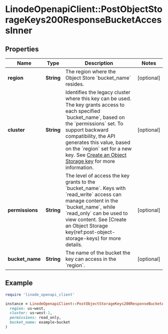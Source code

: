 # LinodeOpenapiClient::PostObjectStorageKeys200ResponseBucketAccessInner

## Properties

| Name | Type | Description | Notes |
| ---- | ---- | ----------- | ----- |
| **region** | **String** | The region where the Object Store &#x60;bucket_name&#x60; resides. | [optional] |
| **cluster** | **String** | Identifies the legacy cluster where this key can be used. The key grants access to each specified &#x60;bucket_name&#x60;, based on the &#x60;permissions&#x60; set. To support backward compatibility, the API generates this value, based on the &#x60;region&#x60; set for a new key. See [Create an Object Storage key](https://techdocs.akamai.com/linode-api/reference/post-object-storage-keys) for more information. | [optional] |
| **permissions** | **String** | The level of access the key grants to the &#x60;bucket_name&#x60;. Keys with &#x60;read_write&#x60; access can manage content in the &#x60;bucket_name&#x60;, while &#x60;read_only&#x60; can be used to view content. See [Create an Object Storage key(ref:post-object-storage-keys) for more details. | [optional] |
| **bucket_name** | **String** | The name of the bucket the key can access in the &#x60;region&#x60;. | [optional] |

## Example

```ruby
require 'linode_openapi_client'

instance = LinodeOpenapiClient::PostObjectStorageKeys200ResponseBucketAccessInner.new(
  region: us-west,
  cluster: us-west-1,
  permissions: read_only,
  bucket_name: example-bucket
)
```

